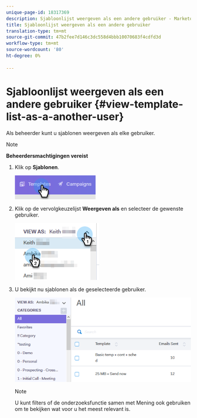 ```yaml
---
unique-page-id: 18317369
description: Sjabloonlijst weergeven als een andere gebruiker - Marketo Docs - Productdocumentatie
title: Sjabloonlijst weergeven als een andere gebruiker
translation-type: tm+mt
source-git-commit: 47b2fee7d146c3dc558d4bbb10070683f4cdfd3d
workflow-type: tm+mt
source-wordcount: '80'
ht-degree: 0%

---
```



# Sjabloonlijst weergeven als een andere gebruiker {#view-template-list-as-a-another-user}

Als beheerder kunt u sjablonen weergeven als elke gebruiker.

>[!NOTE]
>
>**Beheerdersmachtigingen vereist**

1. Klik op **Sjablonen**.

   ![](assets/one.png)

1. Klik op de vervolgkeuzelijst **Weergeven als** en selecteer de gewenste gebruiker.

   ![](assets/two.png)

1. U bekijkt nu sjablonen als de geselecteerde gebruiker.

   ![](assets/three.png)

   >[!NOTE]
   >
   >U kunt filters of de onderzoeksfunctie samen met Mening ook gebruiken om te bekijken wat voor u het meest relevant is.

